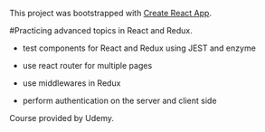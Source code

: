This project was bootstrapped with [Create React App](https://github.com/facebook/create-react-app).

#Practicing advanced topics in React and Redux.

- test components for React and Redux using JEST and enzyme

- use react router for multiple pages

- use middlewares in Redux

- perform authentication on the server and client side

Course provided by Udemy.
